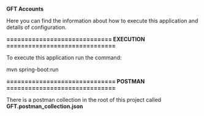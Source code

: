 
**GFT Accounts**

Here you can find the information about how to execute this application and details of configuration.

**============================= EXECUTION ==============================**

To execute this application run the command:

mvn spring-boot:run

**============================== POSTMAN ==============================**

There is a postman collection in the root of this project called **GFT.postman_collection.json**
